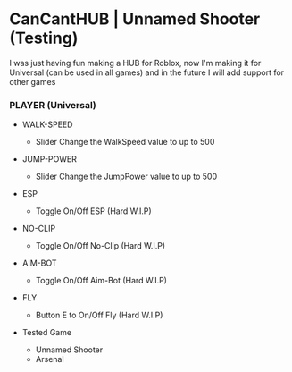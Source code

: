 # CanCantHUB | Unnamed Shooter (Testing)
I was just having fun making a HUB for Roblox, now I'm making it for Universal (can be used in all games) and in the future I will add support for other games

### PLAYER (Universal)

- WALK-SPEED
  - Slider Change the WalkSpeed value to up to 500
- JUMP-POWER
  - Slider Change the JumpPower value to up to 500
- ESP
  - Toggle On/Off ESP (Hard W.I.P)
- NO-CLIP
  - Toggle On/Off No-Clip (Hard W.I.P)
- AIM-BOT
  - Toggle On/Off Aim-Bot (Hard W.I.P)
- FLY
  - Button E to On/Off Fly (Hard W.I.P)

- Tested Game
  - Unnamed Shooter
  - Arsenal
